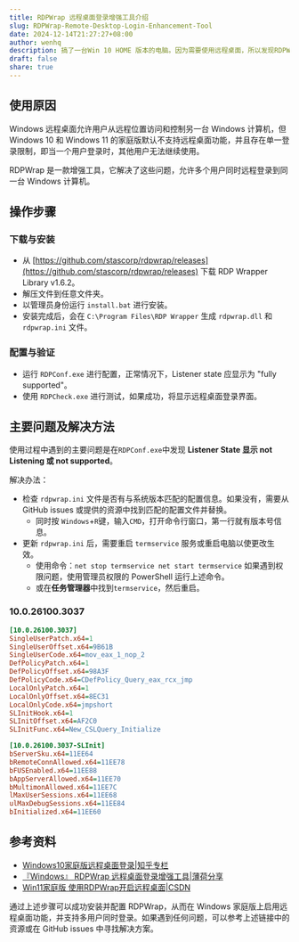 ```yaml
---
title: RDPWrap 远程桌面登录增强工具介绍
slug: RDPWrap-Remote-Desktop-Login-Enhancement-Tool
date: 2024-12-14T21:27:27+08:00
author: wenhq
description: 搞了一台Win 10 HOME 版本的电脑。因为需要使用远程桌面，所以发现RDPWrap这个工具。
draft: false
share: true
---
```


## 使用原因

Windows 远程桌面允许用户从远程位置访问和控制另一台 Windows 计算机，但 Windows 10 和 Windows 11 的家庭版默认不支持远程桌面功能，并且存在单一登录限制，即当一个用户登录时，其他用户无法继续使用。

RDPWrap 是一款增强工具，它解决了这些问题，允许多个用户同时远程登录到同一台 Windows 计算机。

## 操作步骤

### 下载与安装

- 从 [https://github.com/stascorp/rdpwrap/releases](https://github.com/stascorp/rdpwrap/releases) 下载 RDP Wrapper Library v1.6.2。
- 解压文件到任意文件夹。
- 以管理员身份运行 `install.bat` 进行安装。
- 安装完成后，会在 `C:\Program Files\RDP Wrapper` 生成 `rdpwrap.dll` 和 `rdpwrap.ini` 文件。

### 配置与验证

- 运行 `RDPConf.exe` 进行配置，正常情况下，Listener state 应显示为 "fully supported"。
- 使用 `RDPCheck.exe` 进行测试，如果成功，将显示远程桌面登录界面。

## 主要问题及解决方法

使用过程中遇到的主要问题是在`RDPConf.exe`中发现 **Listener State 显示 not Listening 或 not supported**。

解决办法：
- 检查 `rdpwrap.ini` 文件是否有与系统版本匹配的配置信息。如果没有，需要从 GitHub issues 或提供的资源中找到匹配的配置文件并替换。
	- 同时按 `Windows`+`R`键，输入`CMD`，打开命令行窗口，第一行就有版本号信息。
- 更新 `rdpwrap.ini` 后，需要重启 `termservice` 服务或重启电脑以使更改生效。
	- 使用命令：`net stop termservice net start termservice` 如果遇到权限问题，使用管理员权限的 PowerShell 运行上述命令。
	- 或在**任务管理器**中找到`termservice`，然后重启。

### 10.0.26100.3037
```ini
[10.0.26100.3037]  
SingleUserPatch.x64=1  
SingleUserOffset.x64=9B61B  
SingleUserCode.x64=mov_eax_1_nop_2  
DefPolicyPatch.x64=1  
DefPolicyOffset.x64=98A3F  
DefPolicyCode.x64=CDefPolicy_Query_eax_rcx_jmp  
LocalOnlyPatch.x64=1  
LocalOnlyOffset.x64=8EC31  
LocalOnlyCode.x64=jmpshort  
SLInitHook.x64=1  
SLInitOffset.x64=AF2C0  
SLInitFunc.x64=New_CSLQuery_Initialize

[10.0.26100.3037-SLInit]  
bServerSku.x64=11EE64  
bRemoteConnAllowed.x64=11EE78  
bFUSEnabled.x64=11EE88  
bAppServerAllowed.x64=11EE70  
bMultimonAllowed.x64=11EE7C  
lMaxUserSessions.x64=11EE68  
ulMaxDebugSessions.x64=11EE84  
bInitialized.x64=11EE60
```

## 参考资料

-  [Windows10家庭版远程桌面登录|知乎专栏](https://zhuanlan.zhihu.com/p/445216327)
-  [『Windows』 RDPWrap 远程桌面登录增强工具|薄荷分享](https://www.bhshare.cn/article/313)
- [Win11家庭版 使用RDPWrap开启远程桌面|CSDN](https://blog.csdn.net/qq_41242689/article/details/124715297)

通过上述步骤可以成功安装并配置 RDPWrap，从而在 Windows 家庭版上启用远程桌面功能，并支持多用户同时登录。如果遇到任何问题，可以参考上述链接中的资源或在 GitHub issues 中寻找解决方案。